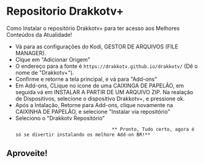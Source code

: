 # Repositorio Drakkotv+

 Como Instalar o repositório Drakkotv+ para ter acesso aos Melhores Conteúdos da Atualidade!


<p align="left">
  <ul>
    <li>Vá para as configurações do Kodi, GESTOR DE ARQUIVOS (FILE MANAGER).</li>
    <li>Clque em "Adicionar Origem"</li>
    <li>O endereço para a fonte é <code>https://drakkotv.github.io/drakkotv/</code> (Dê o nome de "Drakkotv+").</li>
    <li>Confirme e retorne a tela principal, e vá para "Add-ons"</li>
    <li>Em Add-ons, CLique  no icone de uma CAIXINGA DE PAPELÂO, em seguida vá em INSTALAR A PARTIR DE UM ARQUIVO ZIP. Na realação de Dispositivos, selecione o dispositivo Drakkotv+, e pressione ok</a>.</li>
    <li>Após a Intalação, Retorne para Add-ons, clique novamente na CAIXINHA DE PAPELÃO, e selecione "Instalar via repositório"</li>
    <li>Seleciono o "Drakkotv Repositório"</li>
    
                                       ** Pronto, Tudo certo, agora é só se divertir instalando os melhore Add-on BR!**
  </ul>
</p>

## Aproveite!